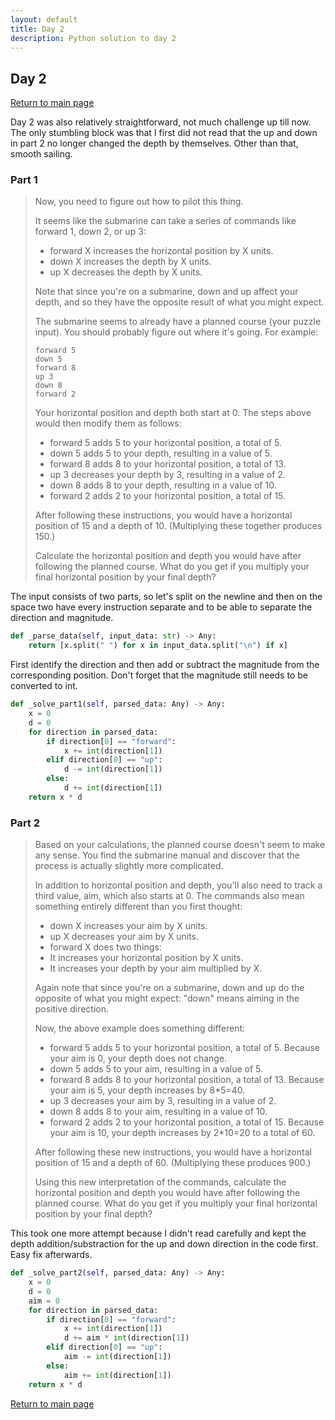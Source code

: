 ```yaml
---
layout: default
title: Day 2
description: Python solution to day 2
---
```


## Day 2

[Return to main page](././)


Day 2 was also relatively straightforward, not much challenge up till now. The only stumbling block was that I first
did not read that the up and down in part 2 no longer changed the depth by themselves. Other than that, smooth sailing.


### Part 1
> 
> Now, you need to figure out how to pilot this thing.
> 
> It seems like the submarine can take a series of commands like forward 1, down 2, or up 3:
> 
> - forward X increases the horizontal position by X units.
> - down X increases the depth by X units.
> - up X decreases the depth by X units.
> 
> Note that since you're on a submarine, down and up affect your depth, and so they have the opposite result of what you might expect.
> 
> The submarine seems to already have a planned course (your puzzle input). You should probably figure out where it's going. For example:
> ```
> forward 5
> down 5
> forward 8
> up 3
> down 8
> forward 2
> ```
> Your horizontal position and depth both start at 0. The steps above would then modify them as follows:
> 
> - forward 5 adds 5 to your horizontal position, a total of 5.
> - down 5 adds 5 to your depth, resulting in a value of 5.
> - forward 8 adds 8 to your horizontal position, a total of 13.
> - up 3 decreases your depth by 3, resulting in a value of 2.
> - down 8 adds 8 to your depth, resulting in a value of 10.
> - forward 2 adds 2 to your horizontal position, a total of 15.
> 
> After following these instructions, you would have a horizontal position of 15 and a depth of 10. (Multiplying these together produces 150.)
> 
> Calculate the horizontal position and depth you would have after following the planned course. What do you get if you multiply your final horizontal position by your final depth?
> 


 The input consists of two parts, so let's split on the newline and then on the space two have every instruction separate and to be able to separate the direction and magnitude. 
```python
def _parse_data(self, input_data: str) -> Any:
    return [x.split(" ") for x in input_data.split("\n") if x]
```

 First identify the direction and then add or subtract the magnitude from the corresponding position. Don't forget that the magnitude still needs to be converted to int. 
```python
def _solve_part1(self, parsed_data: Any) -> Any:
    x = 0
    d = 0
    for direction in parsed_data:
        if direction[0] == "forward":
            x += int(direction[1])
        elif direction[0] == "up":
            d -= int(direction[1])
        else:
            d += int(direction[1])
    return x * d
```

### Part 2

> 
> Based on your calculations, the planned course doesn't seem to make any sense. You find the submarine manual and discover that the process is actually slightly more complicated.
> 
> In addition to horizontal position and depth, you'll also need to track a third value, aim, which also starts at 0. The commands also mean something entirely different than you first thought:
> 
> - down X increases your aim by X units.
> - up X decreases your aim by X units.
> - forward X does two things:
> - It increases your horizontal position by X units.
> - It increases your depth by your aim multiplied by X.
> 
> Again note that since you're on a submarine, down and up do the opposite of what you might expect: "down" means aiming in the positive direction.
> 
> Now, the above example does something different:
> 
> - forward 5 adds 5 to your horizontal position, a total of 5. Because your aim is 0, your depth does not change.
> - down 5 adds 5 to your aim, resulting in a value of 5.
> - forward 8 adds 8 to your horizontal position, a total of 13. Because your aim is 5, your depth increases by 8*5=40.
> - up 3 decreases your aim by 3, resulting in a value of 2.
> - down 8 adds 8 to your aim, resulting in a value of 10.
> - forward 2 adds 2 to your horizontal position, a total of 15. Because your aim is 10, your depth increases by 2*10=20 to a total of 60.
> 
> After following these new instructions, you would have a horizontal position of 15 and a depth of 60. (Multiplying these produces 900.)
> 
> Using this new interpretation of the commands, calculate the horizontal position and depth you would have after following the planned course. What do you get if you multiply your final horizontal position by your final depth?

 This took one more attempt because I didn't read carefully and kept the depth addition/substraction for the up and down direction in the code first. Easy fix afterwards. 
```python
def _solve_part2(self, parsed_data: Any) -> Any:
    x = 0
    d = 0
    aim = 0
    for direction in parsed_data:
        if direction[0] == "forward":
            x += int(direction[1])
            d += aim * int(direction[1])
        elif direction[0] == "up":
            aim -= int(direction[1])
        else:
            aim += int(direction[1])
    return x * d
```

[Return to main page](././)